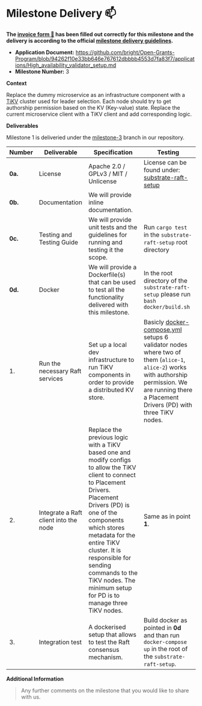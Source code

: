 # Milestone Delivery :mailbox:



**The [invoice form :pencil:](https://docs.google.com/forms/d/e/1FAIpQLSfmNYaoCgrxyhzgoKQ0ynQvnNRoTmgApz9NrMp-hd8mhIiO0A/viewform) has been filled out correctly for this milestone and the delivery is according to the official [milestone delivery guidelines](https://github.com/w3f/Grants-Program/blob/master/docs/Support%20Docs/milestone-deliverables-guidelines.md).**  

* **Application Document:** https://github.com/bright/Open-Grants-Program/blob/94262f10e33bb646e767612dbbbb4553d7fa83f7/applications/High_availability_validator_setup.md
* **Milestone Number:** 3

**Context** 

Replace the dummy microservice as an infrastructure component with a [TiKV](https://github.com/tikv/tikv) cluster used for leader selection. 
Each node should try to get authorship permission based on the KV (Key-value) state. Replace the current microservice client with a TiKV client and add corresponding logic.



**Deliverables**

Milestone 1 is deliveried under the [milestone-3](https://github.com/bright/substrate-raft-setup/blob/milestone-3) branch in our repository.


| Number | Deliverable | Specification | Testing |
| ------------- | ------------- | ------------- | ------------- |
| **0a.** | License | Apache 2.0 / GPLv3 / MIT / Unlicense | License can be found under: [substrate-raft-setup](https://github.com/bright/substrate-raft-setup/blob/milestone-3/LICENSE)
| **0b.** | Documentation | We will provide inline documentation.|
| **0c.** | Testing and Testing Guide | We will provide unit tests and the guidelines for running and testing it the scope. | Run `cargo test` in the `substrate-raft-setup` root directory
| **0d.** | Docker | We will provide a Dockerfile(s) that can be used to test all the functionality delivered with this milestone. | In the root directory of the `substrate-raft-setup` please run `bash docker/build.sh`
| 1. | Run the necessary Raft services | Set up a local dev infrastructure to run TiKV components in order to provide a distributed KV store. | Basicly [docker-compose.yml](https://github.com/bright/substrate-raft-setup/blob/milestone-3/docker-compose.yml) setups 6 validator nodes where two of them (`alice-1`, `alice-2`) works with authorship permission. We are running there a Placement Drivers (PD) with three TiKV nodes.
| 2. | Integrate a Raft client into the node | Replace the previous logic with a TiKV based one and modify configs to allow the TiKV client to connect to Placement Drivers. Placement Drivers (PD) is one of the components which stores metadata for the entire TiKV cluster. It is responsible for sending commands to the TiKV nodes. The minimum setup for PD is to manage three TiKV nodes. | Same as in point **1**.
| 3. | Integration test | A dockerised setup that allows to test the Raft consensus mechanism. | Build docker as pointed in **0d** and than run `docker-compose up` in the root of the `substrate-raft-setup`.


**Additional Information**
> Any further comments on the milestone that you would like to share with us.
